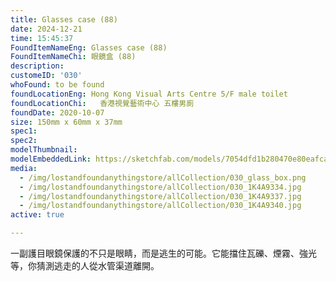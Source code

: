 ```yaml
---
title: Glasses case (88)
date: 2024-12-21
time: 15:45:37
FoundItemNameEng: Glasses case (88)
FoundItemNameChi: 眼鏡盒 (88)
description: 
customeID: '030'
whoFound: to be found
foundLocationEng: Hong Kong Visual Arts Centre 5/F male toilet
foundLocationChi:   香港視覺藝術中心 五樓男廁
foundDate: 2020-10-07
size: 150mm x 60mm x 37mm
spec1: 
spec2: 
modelThumbnail:
modelEmbeddedLink: https://sketchfab.com/models/7054dfd1b280470e80eafcac2ce1b537/embed
media: 
  - /img/lostandfoundanythingstore/allCollection/030_glass_box.png
  - /img/lostandfoundanythingstore/allCollection/030_1K4A9334.jpg 
  - /img/lostandfoundanythingstore/allCollection/030_1K4A9337.jpg 
  - /img/lostandfoundanythingstore/allCollection/030_1K4A9340.jpg
active: true

---
```


一副護目眼鏡保護的不只是眼睛，而是逃生的可能。它能擋住瓦礫、煙霧、強光等，你猜測逃走的人從水管渠道離開。